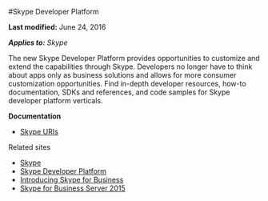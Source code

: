 #Skype Developer Platform

**Last modified:** June 24, 2016

 _**Applies to:** Skype_

 The new Skype Developer Platform provides opportunities to customize and extend the capabilities through Skype. 
 Developers no longer have to think about apps only as business solutions and allows for more consumer customization opportunities. 
 Find in-depth developer resources, how-to documentation, SDKs and references, and code samples for Skype developer platform verticals.

**Documentation**

- [Skype URIs](https://msdn.microsoft.com/en-us/library/office/dn745878.aspx)

Related sites 
- [Skype](http://www.skype.com/en/)
- [Skype Developer Platform](http://dev.office.com/skype)
- [Introducing Skype for Business](http://blogs.skype.com/2014/11/11/introducing-skype-for-business/)
- [Skype for Business Server 2015](https://technet.microsoft.com/en-us/library/gg398616.aspx)